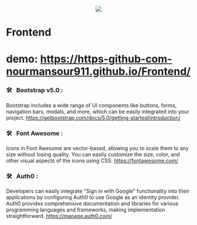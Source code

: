<p align="center">
  <a href="https://github.com/DenverCoder1/readme-typing-svg"><img src="https://readme-typing-svg.herokuapp.com/?lines=E-Gem&font=Fira%20Code&center=true&width=440&height=45&color=f75c7e&vCenter=true&size=22"></a>
</p> 

# Frontend
# demo: https://https-github-com-nourmansour911.github.io/Frontend/

### 🛠 &nbsp; Bootstrap v5.0 :
 Bootstrap includes a wide range of UI components like buttons, forms, navigation bars, modals, and more, which can be easily integrated into your project.
 https://getbootstrap.com/docs/5.0/getting-started/introduction/

 ### 🛠 &nbsp; Font Awesome :
 Icons in Font Awesome are vector-based, allowing you to scale them to any size without losing quality.
 You can easily customize the size, color, and other visual aspects of the icons using CSS.
 https://fontawesome.com/

### 🛠 &nbsp; Auth0 :
Developers can easily integrate "Sign in with Google" functionality into their applications by configuring Auth0 to use Google as an identity provider. Auth0 provides comprehensive documentation and libraries for various programming languages and frameworks, making implementation straightforward.
https://manage.auth0.com/
